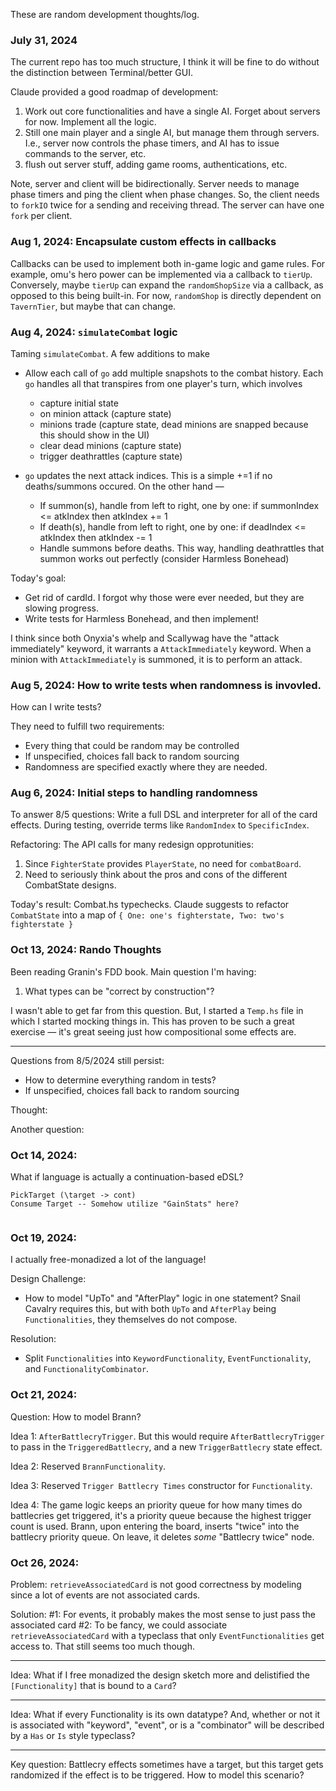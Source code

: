 These are random development thoughts/log.

### July 31, 2024
The current repo has too much structure, I think it will be fine to do without the distinction between Terminal/better GUI.

Claude provided a good roadmap of development:
1. Work out core functionalities and have a single AI. Forget about servers for now. Implement all the logic.
2. Still one main player and a single AI, but manage them through servers. I.e., server now controls the phase timers, and AI has
to issue commands to the server, etc.
3. flush out server stuff, adding game rooms, authentications, etc.

Note, server and client will be bidirectionally. Server needs to manage phase timers and ping the client when phase changes.
So, the client needs to `forkIO` twice for a sending and receiving thread. The server can have one `fork` per client.

### Aug 1, 2024: Encapsulate custom effects in callbacks
Callbacks can be used to implement both in-game logic and game rules. For example, omu's hero power can be implemented via a callback
to `tierUp`. Conversely, maybe `tierUp` can expand the `randomShopSize` via a callback, as opposed to this being built-in. For now, 
`randomShop` is directly dependent on `TavernTier`, but maybe that can change.

### Aug 4, 2024: `simulateCombat` logic
Taming `simulateCombat`. A few additions to make
- Allow each call of `go` add multiple snapshots to the combat history. Each `go` handles all that transpires from one player's turn, which involves
    - capture initial state
	- on minion attack (capture state)
	- minions trade (capture state, dead minions are snapped because this should show in the UI)
	- clear dead minions (capture state)
	- trigger deathrattles (capture state)

- `go` updates the next attack indices. This is a simple +=1 if no deaths/summons occured. On the other hand —
	- If summon(s), handle from left to right, one by one: if summonIndex <= atkIndex then atkIndex += 1
	- If death(s), handle from left to right, one by one: if deadIndex <= atkIndex then atkIndex -= 1
	- Handle summons before deaths. This way, handling deathrattles that summon works out perfectly (consider Harmless Bonehead)

Today's goal: 
- Get rid of cardId. I forgot why those were ever needed, but they are slowing progress.
- Write tests for Harmless Bonehead, and then implement!

I think since both Onyxia's whelp and Scallywag have the "attack immediately" keyword, it warrants a `AttackImmediately` keyword.
When a minion with `AttackImmediately` is summoned, it is to perform an attack.

### Aug 5, 2024: How to write tests when randomness is invovled.
How can I write tests?

They need to fulfill two requirements:
- Every thing that could be random may be controlled
- If unspecified, choices fall back to random sourcing
- Randomness are specified exactly where they are needed.

### Aug 6, 2024: Initial steps to handling randomness
To answer 8/5 questions: Write a full DSL and interpreter for all of the card effects. 
During testing, override terms like `RandomIndex` to `SpecificIndex`.

Refactoring: The API calls for many redesign opprotunities:
1. Since `FighterState` provides `PlayerState`, no need for `combatBoard`.
2. Need to seriously think about the pros and cons of the different CombatState designs.

Today's result: Combat.hs typechecks. Claude suggests to refactor `CombatState` into a map of `{ One: one's fighterstate, Two: two's fighterstate }`

### Oct 13, 2024: Rando Thoughts
Been reading Granin's FDD book. Main question I'm having:
1. What types can be "correct by construction"?


I wasn't able to get far from this question. But, I started a `Temp.hs` file in which I started mocking things in. This has proven to be such a great exercise — it's great seeing just how compositional some effects are.


****

Questions from 8/5/2024 still persist:
- How to determine everything random in tests?
- If unspecified, choices fall back to random sourcing

Thought: 

Another question:

### Oct 14, 2024:

What if language is actually a continuation-based eDSL?

```
PickTarget (\target -> cont)
Consume Target -- Somehow utilize "GainStats" here?


```

### Oct 19, 2024:
I actually free-monadized a lot of the language!

Design Challenge:
- How to model "UpTo" and "AfterPlay" logic in one statement? 
Snail Cavalry requires this, but with both `UpTo` and `AfterPlay` being
`Functionalities`, they themselves do not compose.

Resolution:
- Split `Functionalities` into `KeywordFunctionality`, `EventFunctionality`, and `FunctionalityCombinator`.

### Oct 21, 2024:
Question: How to model Brann?

Idea 1: `AfterBattlecryTrigger`. But this would require `AfterBattlecryTrigger` to pass in the `TriggeredBattlecry`, and a new `TriggerBattlecry` state effect.

Idea 2: Reserved `BrannFunctionality`. 

Idea 3: Reserved `Trigger Battlecry Times` constructor for `Functionality`.

Idea 4: The game logic keeps an priority queue for how many times do battlecries get triggered,
it's a priority queue because the highest trigger count is used. Brann, upon entering the board,
inserts "twice" into the battlecry priority queue. On leave, it deletes *some* "Battlecry twice" node.

### Oct 26, 2024:
Problem: `retrieveAssociatedCard` is not good correctness by modeling since 
a lot of events are not associated cards.

Solution:
#1: For events, it probably makes the most sense to just pass the associated card
#2: To be fancy, we could associate `retrieveAssociatedCard` with a typeclass that
only `EventFunctionalities` get access to. That still seems too much though.

----

Idea: What if I free monadized the design sketch more and delistified the `[Functionality]` that is bound to a `Card`?

----

Idea: What if every Functionality is its own datatype? And, whether or not
it is associated with "keyword", "event", or is a "combinator" 
will be described by a `Has` or `Is` style typeclass?

--- 

Key question: Battlecry effects sometimes have a target, but this target gets
randomized if the effect is to be triggered. How to model this scenario?